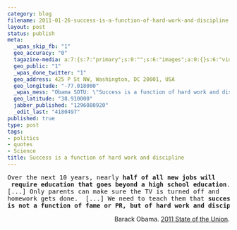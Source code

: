 ```yaml
--- 
category: blog
filename: 2011-01-26-success-is-a-function-of-hard-work-and-discipline.md
layout: post
status: publish
meta: 
  _wpas_skip_fb: "1"
  geo_accuracy: "0"
  tagazine-media: a:7:{s:7:"primary";s:0:"";s:6:"images";a:0:{}s:6:"videos";a:0:{}s:11:"image_count";s:1:"0";s:6:"author";s:7:"4180497";s:7:"blog_id";s:7:"8438084";s:9:"mod_stamp";s:19:"2011-01-26 22:29:01";}
  geo_public: "1"
  _wpas_done_twitter: "1"
  geo_address: 425 P St NW, Washington, DC 20001, USA
  geo_longitude: "-77.018000"
  _wpas_mess: "Obama SOTU: \"Success is a function of hard work and discipline\". (should not)"
  geo_latitude: "38.910000"
  jabber_published: "1296080920"
  _edit_last: "4180497"
published: true
type: post
tags: 
- politics
- quotes
- Science
title: Success is a function of hard work and discipline
---
```

<pre>Over the next 10 years, nearly <strong>half of all new jobs will</strong>
<strong> require education that goes beyond a high school education</strong>. 
[...] Only parents can make sure the TV is turned off and 
homework gets done.  [...] We need to teach them that <strong>success </strong>
<strong>is not a function of fame or PR, </strong><strong>but of hard work </strong><strong>and discipline</strong>.</pre>
<p style="text-align:right;">Barack Obama. <a href="http://www.whitehouse.gov/the-press-office/2011/01/25/remarks-president-state-union-address">2011 State of the Union</a>.</p>
